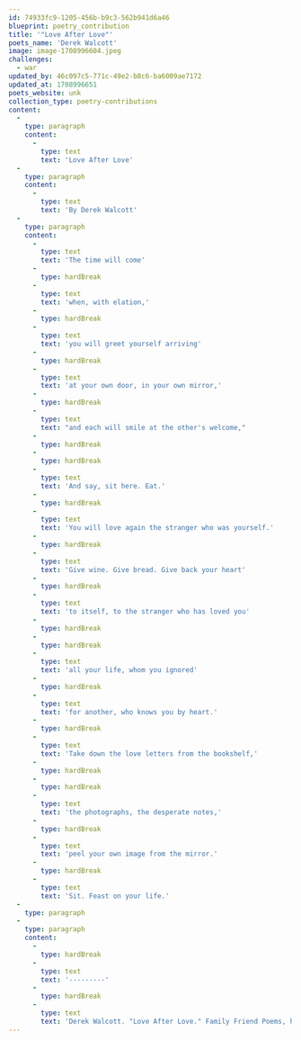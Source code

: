 ```yaml
---
id: 74933fc9-1205-456b-b9c3-562b941d6a46
blueprint: poetry_contribution
title: '"Love After Love"'
poets_name: 'Derek Walcott'
image: image-1708996604.jpeg
challenges:
  - war
updated_by: 46c097c5-771c-49e2-b8c6-ba6009ae7172
updated_at: 1708996651
poets_website: unk
collection_type: poetry-contributions
content:
  -
    type: paragraph
    content:
      -
        type: text
        text: 'Love After Love'
  -
    type: paragraph
    content:
      -
        type: text
        text: 'By Derek Walcott'
  -
    type: paragraph
    content:
      -
        type: text
        text: 'The time will come'
      -
        type: hardBreak
      -
        type: text
        text: 'when, with elation,'
      -
        type: hardBreak
      -
        type: text
        text: 'you will greet yourself arriving'
      -
        type: hardBreak
      -
        type: text
        text: 'at your own door, in your own mirror,'
      -
        type: hardBreak
      -
        type: text
        text: "and each will smile at the other's welcome,"
      -
        type: hardBreak
      -
        type: hardBreak
      -
        type: text
        text: 'And say, sit here. Eat.'
      -
        type: hardBreak
      -
        type: text
        text: 'You will love again the stranger who was yourself.'
      -
        type: hardBreak
      -
        type: text
        text: 'Give wine. Give bread. Give back your heart'
      -
        type: hardBreak
      -
        type: text
        text: 'to itself, to the stranger who has loved you'
      -
        type: hardBreak
      -
        type: hardBreak
      -
        type: text
        text: 'all your life, whom you ignored'
      -
        type: hardBreak
      -
        type: text
        text: 'for another, who knows you by heart.'
      -
        type: hardBreak
      -
        type: text
        text: 'Take down the love letters from the bookshelf,'
      -
        type: hardBreak
      -
        type: hardBreak
      -
        type: text
        text: 'the photographs, the desperate notes,'
      -
        type: hardBreak
      -
        type: text
        text: 'peel your own image from the mirror.'
      -
        type: hardBreak
      -
        type: text
        text: 'Sit. Feast on your life.'
  -
    type: paragraph
  -
    type: paragraph
    content:
      -
        type: hardBreak
      -
        type: text
        text: '---------'
      -
        type: hardBreak
      -
        type: text
        text: 'Derek Walcott. "Love After Love." Family Friend Poems, https://www.familyfriendpoems.com/poem/love-after-love-by-derek-walcott'
---
```

